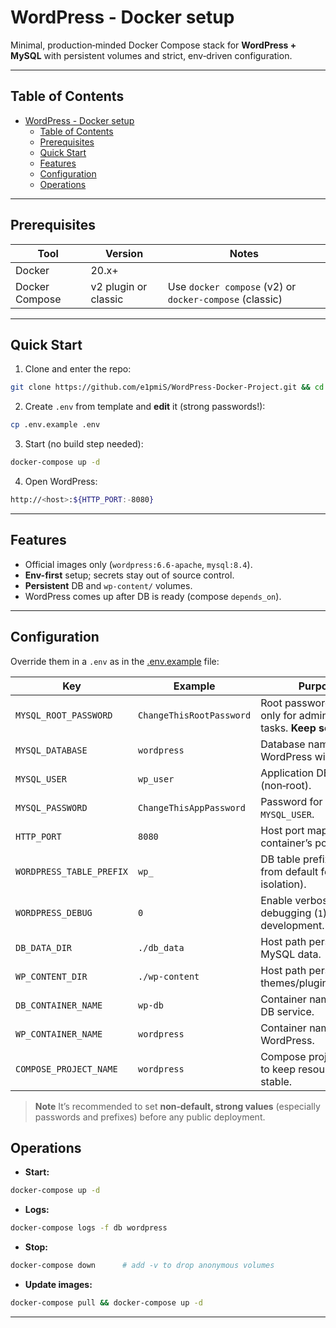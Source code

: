 # WordPress - Docker setup

Minimal, production‑minded Docker Compose stack for **WordPress + MySQL** with persistent volumes and strict, env‑driven configuration.

---

## Table of Contents

- [WordPress - Docker setup](#wordpress---docker-setup)
  - [Table of Contents](#table-of-contents)
  - [Prerequisites](#prerequisites)
  - [Quick Start](#quick-start)
  - [Features](#features)
  - [Configuration](#configuration)
  - [Operations](#operations)

---

## Prerequisites

| Tool           | Version              | Notes                                                   |
| -------------- | -------------------- | ------------------------------------------------------- |
| Docker         | 20.x+                |                                                         |
| Docker Compose | v2 plugin or classic | Use `docker compose` (v2) or `docker-compose` (classic) |

---

## Quick Start

1. Clone and enter the repo:

```bash
git clone https://github.com/e1pmiS/WordPress-Docker-Project.git && cd WordPress-Docker-Project
```

2. Create `.env` from template and **edit** it (strong passwords!):

```bash
cp .env.example .env
```

3. Start (no build step needed):

```bash
docker-compose up -d
```

4. Open WordPress:

```bash
http://<host>:${HTTP_PORT:-8080}
```

---

## Features

* Official images only (`wordpress:6.6-apache`, `mysql:8.4`).
* **Env-first** setup; secrets stay out of source control.
* **Persistent** DB and `wp-content/` volumes.
* WordPress comes up after DB is ready (compose `depends_on`).

---

## Configuration

Override them in a `.env` as in the [.env.example](.env.example) file:

| Key                      | Example                 | Purpose                                                            |
| ------------------------ | ----------------------- | ------------------------------------------------------------------ |
| `MYSQL_ROOT_PASSWORD`    | `ChangeThisRootPassword` | Root password used only for administration tasks. **Keep secret.** |
| `MYSQL_DATABASE`         | `wordpress`             | Database name WordPress will use.                                  |
| `MYSQL_USER`             | `wp_user`               | Application DB user (non‑root).                                    |
| `MYSQL_PASSWORD`         | `ChangeThisAppPassword`  | Password for `MYSQL_USER`.                                         |
| `HTTP_PORT`              | `8080`                  | Host port mapped to the container’s port 80.                       |
| `WORDPRESS_TABLE_PREFIX` | `wp_`                   | DB table prefix (change from default for isolation).               |
| `WORDPRESS_DEBUG`        | `0`                     | Enable verbose debugging (`1`) only in development.                |
| `DB_DATA_DIR`            | `./db_data`             | Host path persisting MySQL data.                                   |
| `WP_CONTENT_DIR`         | `./wp-content`          | Host path persisting themes/plugins/uploads.                       |
| `DB_CONTAINER_NAME`      | `wp-db`                 | Container name for the DB service.                                 |
| `WP_CONTAINER_NAME`      | `wordpress`             | Container name for WordPress.                                      |
| `COMPOSE_PROJECT_NAME`   | `wordpress`             | Compose project name to keep resource names stable.                |

> **Note**
> It’s recommended to set **non‑default, strong values** (especially passwords and prefixes) before any public deployment.

## Operations

* **Start:**

```bash
docker-compose up -d
```

* **Logs:**

```bash
docker-compose logs -f db wordpress
```

* **Stop:**

```bash
docker-compose down      # add -v to drop anonymous volumes
```

* **Update images:**

```bash
docker-compose pull && docker-compose up -d
```
---
